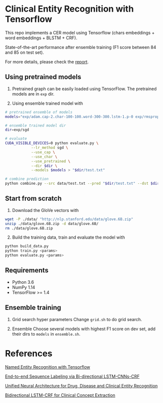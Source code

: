 # Clinical Entity Recognition with Tensorflow
This repo implements a CER model using Tensorflow (chars embeddings + word embeddings + BLSTM + CRF).

State-of-the-art performance after ensemble training (F1 score between 84 and 85 on test set).

For more details, please check the [report](https://github.com/HawkAaron/Clinical-Entity-Recognition/blob/master/doc/report.pdf).

## Using pretrained models
1. Pretrained graph can be easily loaded using TensorFlow. The pretrained models are in `exp` dir.

2. Using ensemble trained model with
```bash
# pretrained ensemble of models
models="exp/adam.cap-2.char-100-100.word-300-300.lstm-1.p-0 exp/rmsprop.char-100-100.plstm-2 exp/rmsprop.cap-5.char-100-100.word-300-300.sru-1 exp/rmsprop.cap-5.char-100-300.word-300-300.lstm-2.p-0 exp/rmsprop.cap-2.char-50-100.word-300-100.lstm-3.p-0 exp/rmsprop.cap-5.char-50-100.word-300-100.sru-2 exp/rmsprop.char-20-100.plstm-2 exp/rmsprop.cap-2.char-100-300.word-300-300.sru-2 exp/adam.cap-2.char-50-300.word-300-300.lstm-1.p-100 exp/rmsprop.cap-2.char-100-100.word-300-100.sru-3 exp/rmsprop.cap-2.char-50-300.word-300-300.sru-2 exp/adam.0.0115.-1.dim_word200.hidden_word300.dim_char100.hidden_char300.layers1.LSTM exp/rmsprop.cap-2.char-50-300.word-300-100.lstm-3.p-0 exp/adam.cap-5.char-50-100.word-300-300.lstm-2.p-0 exp/rmsprop.cap-2.char-100-300.word-300-300.lstm-2.p-0"

# ensemble trained model dir
dir=exp/sgd

# evaluate
CUDA_VISIBLE_DEVICES=0 python evaluate.py \
            --lr_method sgd \
            --use_cap \
            --use_char \
            --use_pretrained \
            --dir $dir \
            --models $models > "$dir/test.txt"

# combine prediction
python combine.py --src data/test.txt --pred "$dir/test.txt" --dst $dir/result.txt

```

## Start from scratch
1. Download the GloVe vectors with
```bash
wget -P ./data/ "http://nlp.stanford.edu/data/glove.6B.zip"
unzip ./data/glove.6B.zip -d data/glove.6B/
rm ./data/glove.6B.zip
```

2. Build the training data, train and evaluate the model with
```bash
python build_data.py
python train.py <params>
python evaluate.py <params>
```

## Requirements
* Python 3.6
* NumPy 1.14
* TensorFlow >= 1.4

## Ensemble training
1. Grid search hyper parameters
Change `grid.sh` to do grid search.

2. Ensemble
Choose several models with highest F1 score on dev set, add their dirs to `models` in `ensemble.sh`.


# References
[Named Entity Recognition with Tensorflow](https://github.com/guillaumegenthial/sequence_tagging)

[End-to-end Sequence Labeling via Bi-directional LSTM-CNNs-CRF](https://arxiv.org/pdf/1603.01354.pdf)

[Unified Neural Architecture for Drug, Disease and Clinical Entity Recognition](https://arxiv.org/pdf/1708.03447.pdf)

[Bidirectional LSTM-CRF for Clinical Concept Extraction](https://arxiv.org/pdf/1610.05858.pdf)
